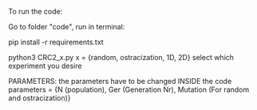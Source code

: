 To run the code:

Go to folder "code", run in terminal: 

pip install -r requirements.txt

python3 CRC2_x.py  x = {random, ostracization, 1D, 2D} select which experiment you desire


PARAMETERS:
the parameters have to be changed INSIDE the code
parameters = {N (population), Ger (Generation Nr), Mutation (For random and ostracization)}


